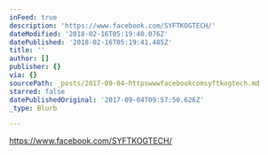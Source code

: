 ```yaml
---
inFeed: true
description: 'https://www.facebook.com/SYFTKOGTECH/'
dateModified: '2018-02-16T05:19:40.076Z'
datePublished: '2018-02-16T05:19:41.485Z'
title: ''
author: []
publisher: {}
via: {}
sourcePath: _posts/2017-09-04-httpswwwfacebookcomsyftkogtech.md
starred: false
datePublishedOriginal: '2017-09-04T09:57:50.626Z'
_type: Blurb

---
```

https://www.facebook.com/SYFTKOGTECH/